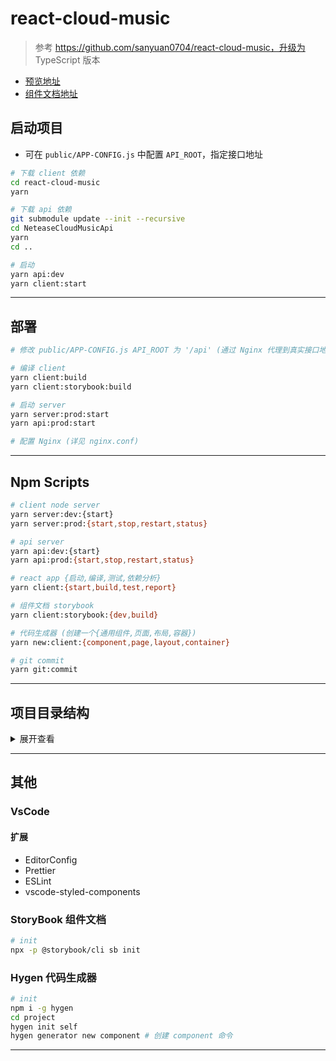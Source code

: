 # react-cloud-music

> 参考 https://github.com/sanyuan0704/react-cloud-music，升级为 TypeScript 版本

- [预览地址](http://cloudmusic.frontendgo.com)
- [组件文档地址](http://cloudmusic.frontendgo.com/storybook)

## 启动项目

- 可在 `public/APP-CONFIG.js` 中配置 `API_ROOT`，指定接口地址

```bash
# 下载 client 依赖
cd react-cloud-music
yarn

# 下载 api 依赖
git submodule update --init --recursive
cd NeteaseCloudMusicApi
yarn
cd ..

# 启动
yarn api:dev
yarn client:start
```

---

## 部署

```bash
# 修改 public/APP-CONFIG.js API_ROOT 为 '/api' (通过 Nginx 代理到真实接口地址)

# 编译 client
yarn client:build
yarn client:storybook:build

# 启动 server
yarn server:prod:start
yarn api:prod:start

# 配置 Nginx (详见 nginx.conf)
```

---

## Npm Scripts

```bash
# client node server
yarn server:dev:{start}
yarn server:prod:{start,stop,restart,status}

# api server
yarn api:dev:{start}
yarn api:prod:{start,stop,restart,status}

# react app {启动,编译,测试,依赖分析}
yarn client:{start,build,test,report}

# 组件文档 storybook
yarn client:storybook:{dev,build}

# 代码生成器 (创建一个{通用组件,页面,布局,容器})
yarn new:client:{component,page,layout,container}

# git commit
yarn git:commit
```

---

## 项目目录结构

<details>
<summary>展开查看</summary>
<pre><code>
├── assets           图片字体等资源
│
├── components       公用组件
│
├── config           配置
│
├── constants        常量
│
├── containers       状态容器
│
├── events           事件 (通常用于 view 和 services/tools 的解耦)
│
├── layouts          布局
│
├── pages            页面
│
├── routes           路由
│
├── services         数据层 (网络数据/本地存储数据/mock 数据)
│
├── styles           样式
│
├── tools            工具
│
├── typings          类型定义
│
├── App.tsx          根组件
│
└── index.tsx        入口
</code></pre>
</details>

---

## 其他

### VsCode

#### 扩展

- EditorConfig
- Prettier
- ESLint
- vscode-styled-components

### StoryBook 组件文档

```bash
# init
npx -p @storybook/cli sb init
```

### Hygen 代码生成器

```bash
# init
npm i -g hygen
cd project
hygen init self
hygen generator new component # 创建 component 命令
```

---
